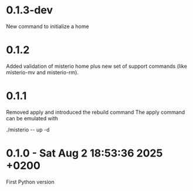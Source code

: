 # 0.1.3-dev

New command to initialize a home

# 0.1.2

Added validation of misterio home plus new set of support commands (like misterio-mv and misterio-rm).


# 0.1.1
Removed apply and introduced the rebuild command
The apply command can be emulated with 

./misterio -- up -d

# 0.1.0 - Sat Aug 2 18:53:36 2025 +0200
First Python version
